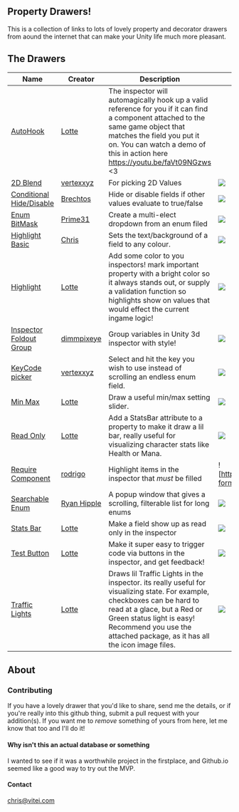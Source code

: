 
## Property Drawers!

This is a collection of links to lots of lovely property and decorator drawers from aound the internet that can make your Unity life much more pleasant.

## The Drawers

Name | Creator | Description | Image 
---|---|---|---
[AutoHook](https://gist.github.com/LotteMakesStuff/d6a9a4944fc667e557083108606b7d22) | [Lotte](https://gist.github.com/LotteMakesStuff/) | The inspector will automagically hook up a valid reference for you if it can find a component attached to the same game object that matches the field you put it on. You can watch a demo of this in action here https://youtu.be/faVt09NGzws <3 | ![]()
[2D Blend](https://gist.github.com/vertxxyz/5a00dbca58aee033b35be2e227e80f8d) | [vertexxyz](http://vertx.xyz) | For picking 2D Values | ![](Images/vertxxyz-blend2D.png)
[Conditional Hide/Disable](http://www.brechtos.com/hiding-or-disabling-inspector-properties-using-propertydrawers-within-unity-5/) | [Brechtos](http://www.brechtos.com) | Hide or disable fields if other values evaluate to true/false | [![](Images/brechtosConditionalHide.gif)](Images/brechtosConditionalHide.gif)
[Enum BitMask](https://github.com/prime31/UtilityKit/tree/master/Assets/UtilityKit) | [Prime31](https://github.com/prime31/) | Create a multi-elect dropdown from an enum filed | ![](-)
[Highlight Basic](https://gist.github.com/fishtopher/f0caa8bd2c5cc5ed825c7c348dbe8908) | [Chris](https://github.com/fishtopher/) | Sets the text/background of a field to any colour.  | [![](Images/HighlightPropertyDrawer.png)](Images/HighlightPropertyDrawer.png)
[Highlight](https://gist.github.com/fishtopher/f0caa8bd2c5cc5ed825c7c348dbe8908) | [Lotte](https://gist.github.com/LotteMakesStuff/) | Add some color to you inspectors! mark important property with a bright color so it always stands out, or supply a validation function so highlights show on values that would effect the current ingame logic! | [![](https://gist.githubusercontent.com/LotteMakesStuff/2d3c6dc7a913ed118601db95735574de/raw/6d9b508c7baf2269977dc83a9e70d1102425a1f2/demo.gif)](https://gist.githubusercontent.com/LotteMakesStuff/2d3c6dc7a913ed118601db95735574de/raw/6d9b508c7baf2269977dc83a9e70d1102425a1f2/demo.gif)
[Inspector Foldout Group](https://github.com/dimmpixeye/InspectorFoldoutGroup) | [dimmpixeye](https://github.com/dimmpixeye) | Group variables in Unity 3d inspector with style! | [![](Images/dimmpixeye-InspectorFoldoutGroup.gif)](Images/dimmpixeye-InspectorFoldoutGroup.gif)
[KeyCode picker](https://gist.github.com/vertxxyz/8f0f73251cfad898407ceff3a2a2a432) | [vertexxyz](http://vertx.xyz) | Select and hit the key you wish to use instead of scrolling an endless enum field.  | ![](Images/vertexxyz-keycode.gif)
[Min Max](https://gist.github.com/LotteMakesStuff/0de9be35044bab97cbe79b9ced695585) | [Lotte](https://gist.github.com/LotteMakesStuff/) | Draw a useful min/max setting slider.   | ![](-) 
[Read Only](https://gist.github.com/LotteMakesStuff/c0a3b404524be57574ffa5f8270268ea) | [Lotte](https://gist.github.com/LotteMakesStuff/) | Add a StatsBar attribute to a property to make it draw a lil bar, really useful for visualizing character stats like Health or Mana.  | ![](-)
[Require Component](https://twitter.com/Rodrigo_Devora/status/1204031607583264769) | [rodrigo](https://twitter.com/Rodrigo_Devora) | Highlight items in the inspector that *must* be filled | ![https://pbs.twimg.com/media/ELWUWOPXsAIMJdn?format=jpg&name=small]()
[Searchable Enum](https://github.com/roboryantron/UnityEditorJunkie/tree/master/Assets/SearchableEnum) | [Ryan Hipple](https://github.com/roboryantron/) | A popup window that gives a scrolling, filterable list for long enums | [![](Images/RyanHipple-SearchableEnum.gif)](Images/RyanHipple-SearchableEnum.gif)
[Stats Bar](https://gist.github.com/LotteMakesStuff/b8853a16de3e680dc1c326fe6f5ebd7e) | [Lotte](https://gist.github.com/LotteMakesStuff/) | Make a field show up as read only in the inspector   | ![](-) 
[Test Button](https://gist.github.com/LotteMakesStuff/dd785ff49b2a5048bb60333a6a125187) | [Lotte](https://gist.github.com/LotteMakesStuff/) | Make it super easy to trigger code via buttons in the inspector, and get feedback! | [![](https://gist.githubusercontent.com/LotteMakesStuff/dd785ff49b2a5048bb60333a6a125187/raw/b3f1633db509027782ac0d626c7db07e76177c08/demo.gif)](https://gist.githubusercontent.com/LotteMakesStuff/dd785ff49b2a5048bb60333a6a125187/raw/b3f1633db509027782ac0d626c7db07e76177c08/demo.gif) 
[Traffic Lights](https://gist.github.com/LotteMakesStuff/7fa131b0402ffb50a9e617c0d45ffa59) | [Lotte](https://gist.github.com/LotteMakesStuff/) | Draws lil Traffic Lights in the inspector. its really useful for visualizing state. For example, checkboxes can be hard to read at a glace, but a Red or Green status light is easy! Recommend you use the attached package, as it has all the icon image files.    | [![](https://gist.githubusercontent.com/LotteMakesStuff/7fa131b0402ffb50a9e617c0d45ffa59/raw/f6b0ace6950ae949f25485c7da7d527f40f83020/demo.gif)](https://gist.githubusercontent.com/LotteMakesStuff/7fa131b0402ffb50a9e617c0d45ffa59/raw/f6b0ace6950ae949f25485c7da7d527f40f83020/demo.gif) 
 

## About

### Contributing
If you have a lovely drawer that you'd like to share, send me the details, or if you're really into this github thing, submit a pull request with your addition(s).
If you want me to _remove_ something of yours from here, let me know that too and I'll do it!

#### Why isn't this an actual database or something
I wanted to see if it was a worthwhile project in the firstplace, and Github.io seemed like a good way to try out the MVP.

#### Contact
chris@vitei.com

